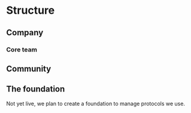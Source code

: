 # Structure


## Company

### Core team


## Community

## The foundation

Not yet live, we plan to create a foundation to manage protocols we use.
